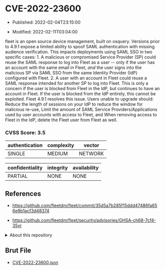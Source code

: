 # CVE-2022-23600

- Published: 2022-02-04T23:15:00

- Modified: 2022-02-11T03:04:00

fleet is an open source device management, built on osquery. Versions prior to 4.9.1 expose a limited ability to spoof SAML authentication with missing audience verification. This impacts deployments using SAML SSO in two specific cases: 1. A malicious or compromised Service Provider (SP) could reuse the SAML response to log into Fleet as a user -- only if the user has an account with the same email in Fleet, _and_ the user signs into the malicious SP via SAML SSO from the same Identity Provider (IdP) configured with Fleet. 2. A user with an account in Fleet could reuse a SAML response intended for another SP to log into Fleet. This is only a concern if the user is blocked from Fleet in the IdP, but continues to have an account in Fleet. If the user is blocked from the IdP entirely, this cannot be exploited. Fleet 4.9.1 resolves this issue. Users unable to upgrade should: Reduce the length of sessions on your IdP to reduce the window for malicious re-use, Limit the amount of SAML Service Providers/Applications used by user accounts with access to Fleet, and When removing access to Fleet in the IdP, delete the Fleet user from Fleet as well.

### CVSS Score: **3.5**

| authentication | complexity | vector |
| --- | --- | --- |
| SINGLE | MEDIUM | NETWORK |

| confidentiality | integrity | availability |
| --- | --- | --- |
| PARTIAL | NONE | NONE |

## References

* https://github.com/fleetdm/fleet/commit/35d5a7b285f15ddd47486fa656e8b1acf3d48374

* https://github.com/fleetdm/fleet/security/advisories/GHSA-ch68-7cf4-35vr

<details>
<summary>About this repository</summary> 

  This repository is part of the project [Live Hack CVE](https://github.com/Live-Hack-CVE). Main website can be found [www.live-hack.org](https://www.live-hack.org) 
  
  Made by [Sn0wAlice](https://github.com/Sn0wAlice) for the people that care about security and need to have a feed of the latest CVEs. Hope you enjoy it, don't forget to star the repo and follow me on [Twitter](https://twitter.com/Sn0wAlice) and [Github](https://github.com/Sn0wAlice). And that is my [personnal website](https://www.alice-snow.me/)

  - [Home Page](https://github.com/Live-Hack-CVE)
  - [Framework](https://github.com/Live-Hack-CVE/cve-framework)
  - [CVE database](https://github.com/Live-Hack-CVE/full_database)
  - [Changelog](https://github.com/Live-Hack-CVE/Changelog)
</details>

## Brut File

* [CVE-2022-23600.json](https://raw.githubusercontent.com/Live-Hack-CVE/full_database/main/cves/2022/CVE-2022-23600.json)

